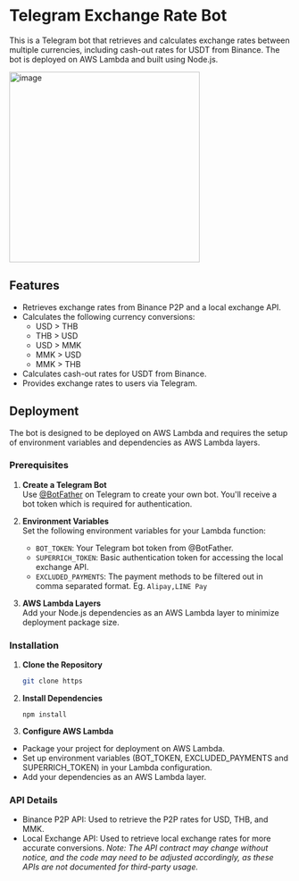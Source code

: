 # Telegram Exchange Rate Bot

This is a Telegram bot that retrieves and calculates exchange rates between multiple currencies, including cash-out rates for USDT from Binance. The bot is deployed on AWS Lambda and built using Node.js.

<img width="341" alt="image" src="https://github.com/user-attachments/assets/9db82f80-3d56-4fc8-9dde-b578bb1217db">

## Features

- Retrieves exchange rates from Binance P2P and a local exchange API.
- Calculates the following currency conversions:
  - USD > THB
  - THB > USD
  - USD > MMK
  - MMK > USD
  - MMK > THB
- Calculates cash-out rates for USDT from Binance.
- Provides exchange rates to users via Telegram.

## Deployment

The bot is designed to be deployed on AWS Lambda and requires the setup of environment variables and dependencies as AWS Lambda layers.

### Prerequisites

1. **Create a Telegram Bot**  
   Use [@BotFather](https://t.me/botfather) on Telegram to create your own bot. You'll receive a bot token which is required for authentication.

2. **Environment Variables**  
   Set the following environment variables for your Lambda function:
   - `BOT_TOKEN`: Your Telegram bot token from @BotFather.
   - `SUPERRICH_TOKEN`: Basic authentication token for accessing the local exchange API.
   - `EXCLUDED_PAYMENTS`: The payment methods to be filtered out in comma separated format. Eg. `Alipay,LINE Pay`

3. **AWS Lambda Layers**  
   Add your Node.js dependencies as an AWS Lambda layer to minimize deployment package size.

### Installation

1. **Clone the Repository**

   ```sh
   git clone https
2. **Install Dependencies**
   ```
   npm install
3. **Configure AWS Lambda**
- Package your project for deployment on AWS Lambda.
- Set up environment variables (BOT_TOKEN, EXCLUDED_PAYMENTS and SUPERRICH_TOKEN) in your Lambda configuration.
- Add your dependencies as an AWS Lambda layer.

### API Details
- Binance P2P API: Used to retrieve the P2P rates for USD, THB, and MMK.
- Local Exchange API: Used to retrieve local exchange rates for more accurate conversions.
*Note: The API contract may change without notice, and the code may need to be adjusted accordingly, as these APIs are not documented for third-party usage.*
